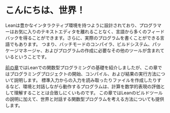 # こんにちは、世界！

Leanは豊かなインタラクティブ環境を持つように設計されており、プログラマーはお気に入りのテキストエディタを離れることなく、言語から多くのフィードバックを得ることができます。さらに、実際のプログラムを書くことができる言語でもあります。
つまり、バッチモードのコンパイラ、ビルドシステム、パッケージマネージャ、およびプログラムの作成に必要なその他のツールが含まれているということです。

[前の章](./getting-to-know.md)ではLeanでの関数型プログラミングの基礎を紹介しましたが、この章ではプログラミングプロジェクトの開始、コンパイル、および結果の実行方法について説明します。
標準入力からの入力を読み取ったりファイルを作成したりするなど、環境と対話しながら動作するプログラムは、計算を数学的表現の評価として理解することとは合致しにくいものです。
この章ではLeanのビルドツールの説明に加えて、世界と対話する関数型プログラムを考える方法についても提供します。